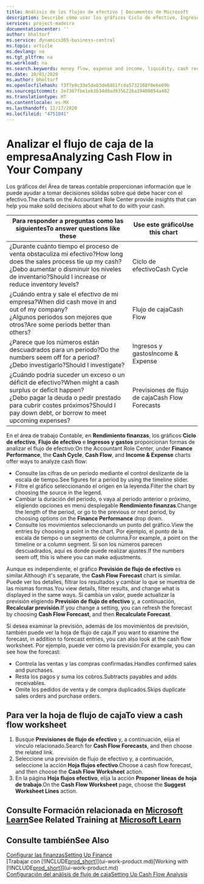 ```yaml
---
title: Análisis de los flujos de efectivo | Documentos de Microsoft
description: Describe cómo usar los gráficos Ciclo de efectivo, Ingresos y gastos, Flujo de efectivo y Previsión de flujo de efectivo para analizar el flujo de dinero de entrada y salida pasado y futuro de su empresa.
services: project-madeira
documentationcenter: ''
author: bholtorf
ms.service: dynamics365-business-central
ms.topic: article
ms.devlang: na
ms.tgt_pltfrm: na
ms.workload: na
ms.search.keywords: money flow, expense and income, liquidity, cash receipts minus cash payments, Cartera
ms.date: 10/01/2020
ms.author: bholtorf
ms.openlocfilehash: f3f7e9c33e5dab3de6461fcda5732168f0e6e89b
ms.sourcegitcommit: 2e7307fbe1eb3b34d0ad9356226a19409054a402
ms.translationtype: HT
ms.contentlocale: es-MX
ms.lasthandoff: 12/17/2020
ms.locfileid: "4751041"
---
```

# <a name="analyzing-cash-flow-in-your-company"></a><span data-ttu-id="71530-103">Analizar el flujo de caja de la empresa</span><span class="sxs-lookup"><span data-stu-id="71530-103">Analyzing Cash Flow in Your Company</span></span>
<span data-ttu-id="71530-104">Los gráficos del Área de tareas contable proporcionan información que le puede ayudar a tomar decisiones sólidas sobre qué debe hacer con el efectivo.</span><span class="sxs-lookup"><span data-stu-id="71530-104">The charts on the Accountant Role Center provide insights that can help you make solid decisions about what to do with your cash.</span></span>  

| <span data-ttu-id="71530-105">Para responder a preguntas como las siguientes</span><span class="sxs-lookup"><span data-stu-id="71530-105">To answer questions like these</span></span> | <span data-ttu-id="71530-106">Use este gráfico</span><span class="sxs-lookup"><span data-stu-id="71530-106">Use this chart</span></span> |
| --- | --- |
| <span data-ttu-id="71530-107">¿Durante cuánto tiempo el proceso de venta obstaculiza mi efectivo?</span><span class="sxs-lookup"><span data-stu-id="71530-107">How long does the sales process tie up my cash?</span></span></br> <span data-ttu-id="71530-108">¿Debo aumentar o disminuir los niveles de inventario?</span><span class="sxs-lookup"><span data-stu-id="71530-108">Should I increase or reduce inventory levels?</span></span> |<span data-ttu-id="71530-109">Ciclo de efectivo</span><span class="sxs-lookup"><span data-stu-id="71530-109">Cash Cycle</span></span> |
| <span data-ttu-id="71530-110">¿Cuándo entra y sale el efectivo de mi empresa?</span><span class="sxs-lookup"><span data-stu-id="71530-110">When did cash move in and out of my company?</span></span></br> <span data-ttu-id="71530-111">¿Algunos periodos son mejores que otros?</span><span class="sxs-lookup"><span data-stu-id="71530-111">Are some periods better than others?</span></span> |<span data-ttu-id="71530-112">Flujo de caja</span><span class="sxs-lookup"><span data-stu-id="71530-112">Cash Flow</span></span> |
| <span data-ttu-id="71530-113">¿Parece que los números están descuadrados para un periodo?</span><span class="sxs-lookup"><span data-stu-id="71530-113">Do the numbers seem off for a period?</span></span></br> <span data-ttu-id="71530-114">¿Debo investigarlo?</span><span class="sxs-lookup"><span data-stu-id="71530-114">Should I investigate?</span></span> |<span data-ttu-id="71530-115">Ingresos y gastos</span><span class="sxs-lookup"><span data-stu-id="71530-115">Income & Expense</span></span> |
| <span data-ttu-id="71530-116">¿Cuándo podría suceder un exceso o un déficit de efectivo?</span><span class="sxs-lookup"><span data-stu-id="71530-116">When might a cash surplus or deficit happen?</span></span></br> <span data-ttu-id="71530-117">¿Debo pagar la deuda o pedir prestado para cubrir costes próximos?</span><span class="sxs-lookup"><span data-stu-id="71530-117">Should I pay down debt, or borrow to meet upcoming expenses?</span></span> |<span data-ttu-id="71530-118">Previsiones de flujo de caja</span><span class="sxs-lookup"><span data-stu-id="71530-118">Cash Flow Forecasts</span></span> |

<span data-ttu-id="71530-119">En el área de trabajo Contable, en **Rendimiento finanzas**, los gráficos **Ciclo de efectivo**, **Flujo de efectivo** e **Ingresos y gastos** proporcionan formas de analizar el flujo de efectivo:</span><span class="sxs-lookup"><span data-stu-id="71530-119">On the Accountant Role Center, under **Finance Performance**, the **Cash Cycle**, **Cash Flow**, and **Income & Expense** charts offer ways to analyze cash flow:</span></span>  

* <span data-ttu-id="71530-120">Consulte las cifras de un periodo mediante el control deslizante de la escala de tiempo.</span><span class="sxs-lookup"><span data-stu-id="71530-120">See figures for a period by using the timeline slider.</span></span>  
* <span data-ttu-id="71530-121">Filtre el gráfico seleccionando el origen en la leyenda.</span><span class="sxs-lookup"><span data-stu-id="71530-121">Filter the chart by choosing the source in the legend.</span></span>  
* <span data-ttu-id="71530-122">Cambiar la duración del periodo, o vaya al periodo anterior o próximo, eligiendo opciones en menú desplegable **Rendimiento finanzas**.</span><span class="sxs-lookup"><span data-stu-id="71530-122">Change the length of the period, or go to the previous or next period, by choosing options on the **Finance Performance** drop down.</span></span>  
* <span data-ttu-id="71530-123">Consulte los movimientos seleccionando un punto del gráfico.</span><span class="sxs-lookup"><span data-stu-id="71530-123">View the entries by choosing a point in the chart.</span></span> <span data-ttu-id="71530-124">Por ejemplo, el punto de la escala de tiempo o un segmento de columna.</span><span class="sxs-lookup"><span data-stu-id="71530-124">For example, a point on the timeline or a column segment.</span></span> <span data-ttu-id="71530-125">Si son los números parecen descuadrados, aquí es donde puede realizar ajustes.</span><span class="sxs-lookup"><span data-stu-id="71530-125">If the numbers seem off, this is where you can make adjustments.</span></span>  

<span data-ttu-id="71530-126">Aunque es independiente, el gráfico **Previsión de flujo de efectivo** es similar.</span><span class="sxs-lookup"><span data-stu-id="71530-126">Although it's separate, the **Cash Flow Forecast** chart is similar.</span></span> <span data-ttu-id="71530-127">Puede ver los detalles, filtrar los resultados y cambiar lo que se muestra de las mismas formas.</span><span class="sxs-lookup"><span data-stu-id="71530-127">You view details, filter results, and change what is displayed in the same ways.</span></span> <span data-ttu-id="71530-128">Si cambia un valor, puede actualizar la previsión eligiendo **Previsión de flujo de efectivo** y, a continuación, **Recalcular previsión**.</span><span class="sxs-lookup"><span data-stu-id="71530-128">If you change a setting, you can refresh the forecast by choosing **Cash Flow Forecast**, and then **Recalculate Forecast**.</span></span>

<span data-ttu-id="71530-129">Si desea examinar la previsión, además de los movimientos de previsión, también puede ver la hoja de flujo de caja.</span><span class="sxs-lookup"><span data-stu-id="71530-129">If you want to examine the forecast, in addition to forecast entries, you can also look at the cash flow worksheet.</span></span> <span data-ttu-id="71530-130">Por ejemplo, puede ver cómo la previsión:</span><span class="sxs-lookup"><span data-stu-id="71530-130">For example, you can see how the forecast:</span></span>

* <span data-ttu-id="71530-131">Controla las ventas y las compras confirmadas.</span><span class="sxs-lookup"><span data-stu-id="71530-131">Handles confirmed sales and purchases.</span></span>  
* <span data-ttu-id="71530-132">Resta los pagos y suma los cobros.</span><span class="sxs-lookup"><span data-stu-id="71530-132">Subtracts payables and adds receivables.</span></span>  
* <span data-ttu-id="71530-133">Omite los pedidos de venta y de compra duplicados.</span><span class="sxs-lookup"><span data-stu-id="71530-133">Skips duplicate sales orders and purchase orders.</span></span>  

## <a name="to-view-a-cash-flow-worksheet"></a><span data-ttu-id="71530-134">Para ver la hoja de flujo de caja</span><span class="sxs-lookup"><span data-stu-id="71530-134">To view a cash flow worksheet</span></span>
1. <span data-ttu-id="71530-135">Busque **Previsiones de flujo de efectivo** y, a continuación, elija el vínculo relacionado.</span><span class="sxs-lookup"><span data-stu-id="71530-135">Search for **Cash Flow Forecasts**, and then choose the related link.</span></span>  
2. <span data-ttu-id="71530-136">Seleccione una previsión de flujo de efectivo y, a continuación, seleccione la acción **Hoja flujos efectivo**.</span><span class="sxs-lookup"><span data-stu-id="71530-136">Choose a cash flow forecast, and then choose the **Cash Flow Worksheet** action.</span></span>  
3. <span data-ttu-id="71530-137">En la página **Hoja flujos efectivo**, elija la acción **Proponer líneas de hoja de trabajo**.</span><span class="sxs-lookup"><span data-stu-id="71530-137">On the **Cash Flow Worksheet** page, choose the **Suggest Worksheet Lines** action.</span></span>  

## <a name="see-related-training-at-microsoft-learn"></a><span data-ttu-id="71530-138">Consulte Formación relacionada en [Microsoft Learn](/learn/modules/forecast-cash-flow-dynamics-365-business-central/index)</span><span class="sxs-lookup"><span data-stu-id="71530-138">See Related Training at [Microsoft Learn](/learn/modules/forecast-cash-flow-dynamics-365-business-central/index)</span></span>

## <a name="see-also"></a><span data-ttu-id="71530-139">Consulte también</span><span class="sxs-lookup"><span data-stu-id="71530-139">See Also</span></span>
[<span data-ttu-id="71530-140">Configurar las finanzas</span><span class="sxs-lookup"><span data-stu-id="71530-140">Setting Up Finance</span></span>](finance-setup-finance.md)  
<span data-ttu-id="71530-141">[Trabajar con [!INCLUDE[prod_short](includes/prod_short.md)]](ui-work-product.md)</span><span class="sxs-lookup"><span data-stu-id="71530-141">[Working with [!INCLUDE[prod_short](includes/prod_short.md)]](ui-work-product.md)</span></span>  
[<span data-ttu-id="71530-142">Configuración del análisis de flujo de caja</span><span class="sxs-lookup"><span data-stu-id="71530-142">Setting Up Cash Flow Analysis</span></span>](finance-setup-cash-flow-analyses.md)  

